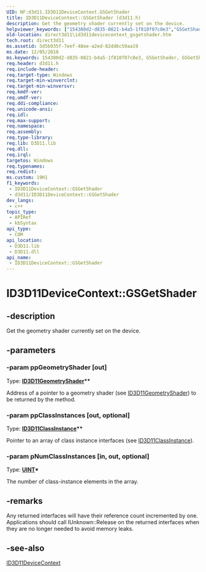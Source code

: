 ```yaml
---
UID: NF:d3d11.ID3D11DeviceContext.GSGetShader
title: ID3D11DeviceContext::GSGetShader (d3d11.h)
description: Get the geometry shader currently set on the device.
helpviewer_keywords: ["154380d2-d835-0821-b4a5-1f810f07c0e3","GSGetShader","GSGetShader method [Direct3D 11]","GSGetShader method [Direct3D 11]","ID3D11DeviceContext interface","ID3D11DeviceContext interface [Direct3D 11]","GSGetShader method","ID3D11DeviceContext.GSGetShader","ID3D11DeviceContext::GSGetShader","d3d11/ID3D11DeviceContext::GSGetShader","direct3d11.id3d11devicecontext_gsgetshader"]
old-location: direct3d11\id3d11devicecontext_gsgetshader.htm
tech.root: direct3d11
ms.assetid: 5d5b935f-7eef-48ee-a2ed-82dd6c59aa19
ms.date: 12/05/2018
ms.keywords: 154380d2-d835-0821-b4a5-1f810f07c0e3, GSGetShader, GSGetShader method [Direct3D 11], GSGetShader method [Direct3D 11],ID3D11DeviceContext interface, ID3D11DeviceContext interface [Direct3D 11],GSGetShader method, ID3D11DeviceContext.GSGetShader, ID3D11DeviceContext::GSGetShader, d3d11/ID3D11DeviceContext::GSGetShader, direct3d11.id3d11devicecontext_gsgetshader
req.header: d3d11.h
req.include-header: 
req.target-type: Windows
req.target-min-winverclnt: 
req.target-min-winversvr: 
req.kmdf-ver: 
req.umdf-ver: 
req.ddi-compliance: 
req.unicode-ansi: 
req.idl: 
req.max-support: 
req.namespace: 
req.assembly: 
req.type-library: 
req.lib: D3D11.lib
req.dll: 
req.irql: 
targetos: Windows
req.typenames: 
req.redist: 
ms.custom: 19H1
f1_keywords:
 - ID3D11DeviceContext::GSGetShader
 - d3d11/ID3D11DeviceContext::GSGetShader
dev_langs:
 - c++
topic_type:
 - APIRef
 - kbSyntax
api_type:
 - COM
api_location:
 - D3D11.lib
 - D3D11.dll
api_name:
 - ID3D11DeviceContext::GSGetShader
---
```


# ID3D11DeviceContext::GSGetShader


## -description

Get the geometry shader currently set on the device.

## -parameters

### -param ppGeometryShader [out]

Type: <b><a href="/windows/desktop/api/d3d11/nn-d3d11-id3d11geometryshader">ID3D11GeometryShader</a>**</b>

Address of a pointer to a geometry shader (see <a href="/windows/desktop/api/d3d11/nn-d3d11-id3d11geometryshader">ID3D11GeometryShader</a>) to be returned by the method.

### -param ppClassInstances [out, optional]

Type: <b><a href="/windows/desktop/api/d3d11/nn-d3d11-id3d11classinstance">ID3D11ClassInstance</a>**</b>

Pointer to an array of class instance interfaces (see <a href="/windows/desktop/api/d3d11/nn-d3d11-id3d11classinstance">ID3D11ClassInstance</a>).

### -param pNumClassInstances [in, out, optional]

Type: <b><a href="/windows/desktop/WinProg/windows-data-types">UINT</a>*</b>

The number of class-instance elements in the array.

## -remarks

Any returned interfaces will have their reference count incremented by one. Applications should call IUnknown::Release on the returned interfaces when they are no longer needed to avoid memory leaks.

## -see-also

<a href="/windows/desktop/api/d3d11/nn-d3d11-id3d11devicecontext">ID3D11DeviceContext</a>

